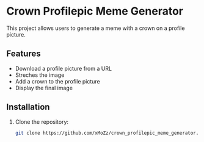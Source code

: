 # Crown Profilepic Meme Generator

This project allows users to generate a meme with a crown on a profile picture.

## Features

- Download a profile picture from a URL
- Streches the image
- Add a crown to the profile picture
- Display the final image

## Installation

1. Clone the repository:
   ```sh
   git clone https://github.com/xMoZz/crown_profilepic_meme_generator.git
